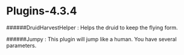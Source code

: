 # Plugins-4.3.4
######DruidHarvestHelper : Helps the druid to keep the flying form.

######Jumpy : This plugin will jump like a human. You have several parameters.
